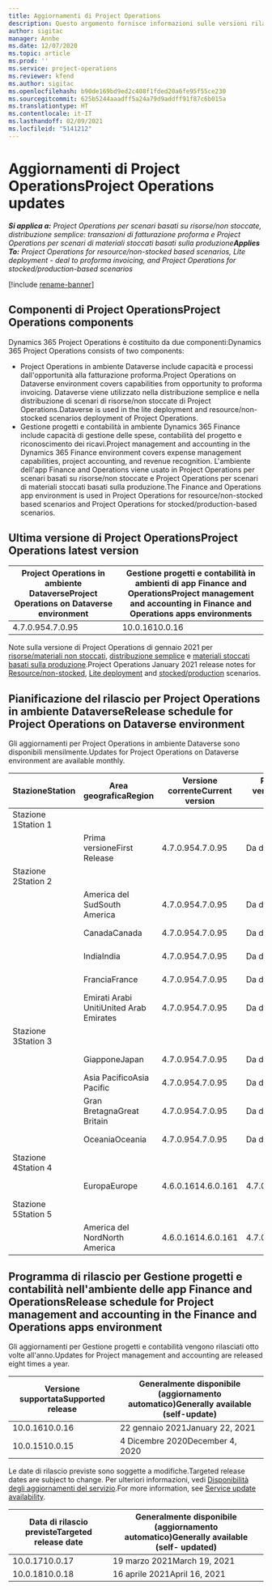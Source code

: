 ```yaml
---
title: Aggiornamenti di Project Operations
description: Questo argomento fornisce informazioni sulle versioni rilasciate di Dynamics 365 Project Operations.
author: sigitac
manager: Annbe
ms.date: 12/07/2020
ms.topic: article
ms.prod: ''
ms.service: project-operations
ms.reviewer: kfend
ms.author: sigitac
ms.openlocfilehash: b90de169bd9ed2c408f1fded20a6fe95f55ce230
ms.sourcegitcommit: 625b5244aaadff5a24a79d9addff91f87c6b015a
ms.translationtype: HT
ms.contentlocale: it-IT
ms.lasthandoff: 02/09/2021
ms.locfileid: "5141212"
---
```

# <a name="project-operations-updates"></a><span data-ttu-id="aaaa5-103">Aggiornamenti di Project Operations</span><span class="sxs-lookup"><span data-stu-id="aaaa5-103">Project Operations updates</span></span>

<span data-ttu-id="aaaa5-104">_**Si applica a:** Project Operations per scenari basati su risorse/non stoccate, distribuzione semplice: transazioni di fatturazione proforma e Project Operations per scenari di materiali stoccati basati sulla produzione_</span><span class="sxs-lookup"><span data-stu-id="aaaa5-104">_**Applies To:** Project Operations for resource/non-stocked based scenarios, Lite deployment - deal to proforma invoicing, and Project Operations for stocked/production-based scenarios_</span></span>

[!include [rename-banner](~/includes/cc-data-platform-banner.md)]

## <a name="project-operations-components"></a><span data-ttu-id="aaaa5-105">Componenti di Project Operations</span><span class="sxs-lookup"><span data-stu-id="aaaa5-105">Project Operations components</span></span>

<span data-ttu-id="aaaa5-106">Dynamics 365 Project Operations è costituito da due componenti:</span><span class="sxs-lookup"><span data-stu-id="aaaa5-106">Dynamics 365 Project Operations consists of two components:</span></span>

- <span data-ttu-id="aaaa5-107">Project Operations in ambiente Dataverse include capacità e processi dall'opportunità alla fatturazione proforma.</span><span class="sxs-lookup"><span data-stu-id="aaaa5-107">Project Operations on Dataverse environment covers capabilities from opportunity to proforma invoicing.</span></span> <span data-ttu-id="aaaa5-108">Dataverse viene utilizzato nella distribuzione semplice e nella distribuzione di scenari di risorse/non stoccate di Project Operations.</span><span class="sxs-lookup"><span data-stu-id="aaaa5-108">Dataverse is used in the lite deployment and resource/non-stocked scenarios deployment of Project Operations.</span></span>
- <span data-ttu-id="aaaa5-109">Gestione progetti e contabilità in ambiente Dynamics 365 Finance include capacità di gestione delle spese, contabilità del progetto e riconoscimento dei ricavi.</span><span class="sxs-lookup"><span data-stu-id="aaaa5-109">Project management and accounting in the Dynamics 365 Finance environment covers expense management capabilities, project accounting, and revenue recognition.</span></span> <span data-ttu-id="aaaa5-110">L'ambiente dell'app Finance and Operations viene usato in Project Operations per scenari basati su risorse/non stoccate e Project Operations per scenari di materiali stoccati basati sulla produzione.</span><span class="sxs-lookup"><span data-stu-id="aaaa5-110">The Finance and Operations app environment is used in Project Operations for resource/non-stocked based scenarios and Project Operations for stocked/production-based scenarios.</span></span>

## <a name="project-operations-latest-version"></a><span data-ttu-id="aaaa5-111">Ultima versione di Project Operations</span><span class="sxs-lookup"><span data-stu-id="aaaa5-111">Project Operations latest version</span></span>

| <span data-ttu-id="aaaa5-112">Project Operations in ambiente Dataverse</span><span class="sxs-lookup"><span data-stu-id="aaaa5-112">Project Operations on Dataverse environment</span></span> | <span data-ttu-id="aaaa5-113">Gestione progetti e contabilità in ambienti di app Finance and Operations</span><span class="sxs-lookup"><span data-stu-id="aaaa5-113">Project management and accounting in Finance and Operations apps environments</span></span> |
| --- | --- |
| <span data-ttu-id="aaaa5-114">4.7.0.95</span><span class="sxs-lookup"><span data-stu-id="aaaa5-114">4.7.0.95</span></span> | <span data-ttu-id="aaaa5-115">10.0.16</span><span class="sxs-lookup"><span data-stu-id="aaaa5-115">10.0.16</span></span> |

<span data-ttu-id="aaaa5-116">Note sulla versione di Project Operations di gennaio 2021 per [risorse/materiali non stoccati](whats-new-feb-2021-resource-based.md), [distribuzione semplice](../pro/whats-new/whats-new-feb-2021-lite.md) e [materiali stoccati basati sulla produzione](../prod-pma/whats-new/whats-new-jan-2021-stocked.md).</span><span class="sxs-lookup"><span data-stu-id="aaaa5-116">Project Operations January 2021 release notes for [Resource/non-stocked](whats-new-feb-2021-resource-based.md), [Lite deployment](../pro/whats-new/whats-new-feb-2021-lite.md) and [stocked/production](../prod-pma/whats-new/whats-new-jan-2021-stocked.md) scenarios.</span></span>

## <a name="release-schedule-for-project-operations-on-dataverse-environment"></a><span data-ttu-id="aaaa5-117">Pianificazione del rilascio per Project Operations in ambiente Dataverse</span><span class="sxs-lookup"><span data-stu-id="aaaa5-117">Release schedule for Project Operations on Dataverse environment</span></span>

<span data-ttu-id="aaaa5-118">Gli aggiornamenti per Project Operations in ambiente Dataverse sono disponibili mensilmente.</span><span class="sxs-lookup"><span data-stu-id="aaaa5-118">Updates for Project Operations on Dataverse environment are available monthly.</span></span> 

| <span data-ttu-id="aaaa5-119">Stazione</span><span class="sxs-lookup"><span data-stu-id="aaaa5-119">Station</span></span>   | <span data-ttu-id="aaaa5-120">Area geografica</span><span class="sxs-lookup"><span data-stu-id="aaaa5-120">Region</span></span>        | <span data-ttu-id="aaaa5-121">Versione corrente</span><span class="sxs-lookup"><span data-stu-id="aaaa5-121">Current version</span></span> | <span data-ttu-id="aaaa5-122">Prossima versione</span><span class="sxs-lookup"><span data-stu-id="aaaa5-122">Next version</span></span> | <span data-ttu-id="aaaa5-123">Generalmente disponibile</span><span class="sxs-lookup"><span data-stu-id="aaaa5-123">Generally available</span></span> |
|-----------|---------------|-----------------|--------------|---------------------|
| <span data-ttu-id="aaaa5-124">Stazione 1</span><span class="sxs-lookup"><span data-stu-id="aaaa5-124">Station 1</span></span> |   &nbsp;      |    &nbsp;       | &nbsp;       |      &nbsp;         |
|   &nbsp;  | <span data-ttu-id="aaaa5-125">Prima versione</span><span class="sxs-lookup"><span data-stu-id="aaaa5-125">First Release</span></span> |  <span data-ttu-id="aaaa5-126">4.7.0.95</span><span class="sxs-lookup"><span data-stu-id="aaaa5-126">4.7.0.95</span></span>       | <span data-ttu-id="aaaa5-127">Da definire</span><span class="sxs-lookup"><span data-stu-id="aaaa5-127">TBD</span></span>     | <span data-ttu-id="aaaa5-128">19 febbraio 2021</span><span class="sxs-lookup"><span data-stu-id="aaaa5-128">19-Feb-21</span></span>           |
| <span data-ttu-id="aaaa5-129">Stazione 2</span><span class="sxs-lookup"><span data-stu-id="aaaa5-129">Station 2</span></span> |   &nbsp;      |    &nbsp;       | &nbsp;       |      &nbsp;         |
|   &nbsp;  | <span data-ttu-id="aaaa5-130">America del Sud</span><span class="sxs-lookup"><span data-stu-id="aaaa5-130">South America</span></span> |  <span data-ttu-id="aaaa5-131">4.7.0.95</span><span class="sxs-lookup"><span data-stu-id="aaaa5-131">4.7.0.95</span></span>       | <span data-ttu-id="aaaa5-132">Da definire</span><span class="sxs-lookup"><span data-stu-id="aaaa5-132">TBD</span></span>     | <span data-ttu-id="aaaa5-133">19 febbraio 2021</span><span class="sxs-lookup"><span data-stu-id="aaaa5-133">19-Feb-21</span></span>           |
|    &nbsp; | <span data-ttu-id="aaaa5-134">Canada</span><span class="sxs-lookup"><span data-stu-id="aaaa5-134">Canada</span></span>        |  <span data-ttu-id="aaaa5-135">4.7.0.95</span><span class="sxs-lookup"><span data-stu-id="aaaa5-135">4.7.0.95</span></span>       | <span data-ttu-id="aaaa5-136">Da definire</span><span class="sxs-lookup"><span data-stu-id="aaaa5-136">TBD</span></span>     | <span data-ttu-id="aaaa5-137">19 febbraio 2021</span><span class="sxs-lookup"><span data-stu-id="aaaa5-137">19-Feb-21</span></span>           |
|   &nbsp;  | <span data-ttu-id="aaaa5-138">India</span><span class="sxs-lookup"><span data-stu-id="aaaa5-138">India</span></span>         |  <span data-ttu-id="aaaa5-139">4.7.0.95</span><span class="sxs-lookup"><span data-stu-id="aaaa5-139">4.7.0.95</span></span>       | <span data-ttu-id="aaaa5-140">Da definire</span><span class="sxs-lookup"><span data-stu-id="aaaa5-140">TBD</span></span>     | <span data-ttu-id="aaaa5-141">19 febbraio 2021</span><span class="sxs-lookup"><span data-stu-id="aaaa5-141">19-Feb-21</span></span>           |
|   &nbsp;  | <span data-ttu-id="aaaa5-142">Francia</span><span class="sxs-lookup"><span data-stu-id="aaaa5-142">France</span></span>         |  <span data-ttu-id="aaaa5-143">4.7.0.95</span><span class="sxs-lookup"><span data-stu-id="aaaa5-143">4.7.0.95</span></span>       | <span data-ttu-id="aaaa5-144">Da definire</span><span class="sxs-lookup"><span data-stu-id="aaaa5-144">TBD</span></span>     | <span data-ttu-id="aaaa5-145">19 febbraio 2021</span><span class="sxs-lookup"><span data-stu-id="aaaa5-145">19-Feb-21</span></span>           |
|   &nbsp;  | <span data-ttu-id="aaaa5-146">Emirati Arabi Uniti</span><span class="sxs-lookup"><span data-stu-id="aaaa5-146">United Arab Emirates</span></span>         |  <span data-ttu-id="aaaa5-147">4.7.0.95</span><span class="sxs-lookup"><span data-stu-id="aaaa5-147">4.7.0.95</span></span>       | <span data-ttu-id="aaaa5-148">Da definire</span><span class="sxs-lookup"><span data-stu-id="aaaa5-148">TBD</span></span>     | <span data-ttu-id="aaaa5-149">19 febbraio 2021</span><span class="sxs-lookup"><span data-stu-id="aaaa5-149">19-Feb-21</span></span>           |
| <span data-ttu-id="aaaa5-150">Stazione 3</span><span class="sxs-lookup"><span data-stu-id="aaaa5-150">Station 3</span></span>  |      &nbsp;   |     &nbsp;      |     &nbsp;   |      &nbsp;         |
|   &nbsp;  | <span data-ttu-id="aaaa5-151">Giappone</span><span class="sxs-lookup"><span data-stu-id="aaaa5-151">Japan</span></span>         |  <span data-ttu-id="aaaa5-152">4.7.0.95</span><span class="sxs-lookup"><span data-stu-id="aaaa5-152">4.7.0.95</span></span>       | <span data-ttu-id="aaaa5-153">Da definire</span><span class="sxs-lookup"><span data-stu-id="aaaa5-153">TBD</span></span>     | <span data-ttu-id="aaaa5-154">26 febbraio 2021</span><span class="sxs-lookup"><span data-stu-id="aaaa5-154">26-Feb-21</span></span>           |
|   &nbsp;  | <span data-ttu-id="aaaa5-155">Asia Pacifico</span><span class="sxs-lookup"><span data-stu-id="aaaa5-155">Asia Pacific</span></span>  |  <span data-ttu-id="aaaa5-156">4.7.0.95</span><span class="sxs-lookup"><span data-stu-id="aaaa5-156">4.7.0.95</span></span>       | <span data-ttu-id="aaaa5-157">Da definire</span><span class="sxs-lookup"><span data-stu-id="aaaa5-157">TBD</span></span>     | <span data-ttu-id="aaaa5-158">26 febbraio 2021</span><span class="sxs-lookup"><span data-stu-id="aaaa5-158">26-Feb-21</span></span>           |
|   &nbsp;  | <span data-ttu-id="aaaa5-159">Gran Bretagna</span><span class="sxs-lookup"><span data-stu-id="aaaa5-159">Great Britain</span></span> |  <span data-ttu-id="aaaa5-160">4.7.0.95</span><span class="sxs-lookup"><span data-stu-id="aaaa5-160">4.7.0.95</span></span>       | <span data-ttu-id="aaaa5-161">Da definire</span><span class="sxs-lookup"><span data-stu-id="aaaa5-161">TBD</span></span>     | <span data-ttu-id="aaaa5-162">26 febbraio 2021</span><span class="sxs-lookup"><span data-stu-id="aaaa5-162">26-Feb-21</span></span>           |
|   &nbsp;  | <span data-ttu-id="aaaa5-163">Oceania</span><span class="sxs-lookup"><span data-stu-id="aaaa5-163">Oceania</span></span>       |  <span data-ttu-id="aaaa5-164">4.7.0.95</span><span class="sxs-lookup"><span data-stu-id="aaaa5-164">4.7.0.95</span></span>       | <span data-ttu-id="aaaa5-165">Da definire</span><span class="sxs-lookup"><span data-stu-id="aaaa5-165">TBD</span></span>     | <span data-ttu-id="aaaa5-166">26 febbraio 2021</span><span class="sxs-lookup"><span data-stu-id="aaaa5-166">26-Feb-21</span></span>           |
| <span data-ttu-id="aaaa5-167">Stazione 4</span><span class="sxs-lookup"><span data-stu-id="aaaa5-167">Station 4</span></span> |     &nbsp;    |     &nbsp;      |     &nbsp;   |      &nbsp;         |
|   &nbsp;  | <span data-ttu-id="aaaa5-168">Europa</span><span class="sxs-lookup"><span data-stu-id="aaaa5-168">Europe</span></span>        |  <span data-ttu-id="aaaa5-169">4.6.0.161</span><span class="sxs-lookup"><span data-stu-id="aaaa5-169">4.6.0.161</span></span>       | <span data-ttu-id="aaaa5-170">4.7.0.95</span><span class="sxs-lookup"><span data-stu-id="aaaa5-170">4.7.0.95</span></span>     | <span data-ttu-id="aaaa5-171">12 febbraio 2021</span><span class="sxs-lookup"><span data-stu-id="aaaa5-171">12-Feb-21</span></span>           |
| <span data-ttu-id="aaaa5-172">Stazione 5</span><span class="sxs-lookup"><span data-stu-id="aaaa5-172">Station 5</span></span> |     &nbsp;    |     &nbsp;      |     &nbsp;   |      &nbsp;         |
|   &nbsp;  | <span data-ttu-id="aaaa5-173">America del Nord</span><span class="sxs-lookup"><span data-stu-id="aaaa5-173">North America</span></span> |  <span data-ttu-id="aaaa5-174">4.6.0.161</span><span class="sxs-lookup"><span data-stu-id="aaaa5-174">4.6.0.161</span></span>       | <span data-ttu-id="aaaa5-175">4.7.0.95</span><span class="sxs-lookup"><span data-stu-id="aaaa5-175">4.7.0.95</span></span>     | <span data-ttu-id="aaaa5-176">19 febbraio 2021</span><span class="sxs-lookup"><span data-stu-id="aaaa5-176">19-Feb-21</span></span>           |

## <a name="release-schedule-for-project-management-and-accounting-in-the-finance-and-operations-apps-environment"></a><span data-ttu-id="aaaa5-177">Programma di rilascio per Gestione progetti e contabilità nell'ambiente delle app Finance and Operations</span><span class="sxs-lookup"><span data-stu-id="aaaa5-177">Release schedule for Project management and accounting in the Finance and Operations apps environment</span></span>

<span data-ttu-id="aaaa5-178">Gli aggiornamenti per Gestione progetti e contabilità vengono rilasciati otto volte all'anno.</span><span class="sxs-lookup"><span data-stu-id="aaaa5-178">Updates for Project management and accounting are released eight times a year.</span></span>

| <span data-ttu-id="aaaa5-179">Versione supportata</span><span class="sxs-lookup"><span data-stu-id="aaaa5-179">Supported release</span></span> | <span data-ttu-id="aaaa5-180">Generalmente disponibile (aggiornamento automatico)</span><span class="sxs-lookup"><span data-stu-id="aaaa5-180">Generally available (self-update)</span></span> |
| --- | --- |
| <span data-ttu-id="aaaa5-181">10.0.16</span><span class="sxs-lookup"><span data-stu-id="aaaa5-181">10.0.16</span></span> | <span data-ttu-id="aaaa5-182">22 gennaio 2021</span><span class="sxs-lookup"><span data-stu-id="aaaa5-182">January 22, 2021</span></span> |
| <span data-ttu-id="aaaa5-183">10.0.15</span><span class="sxs-lookup"><span data-stu-id="aaaa5-183">10.0.15</span></span> | <span data-ttu-id="aaaa5-184">4 Dicembre 2020</span><span class="sxs-lookup"><span data-stu-id="aaaa5-184">December 4, 2020</span></span> |


<span data-ttu-id="aaaa5-185">Le date di rilascio previste sono soggette a modifiche.</span><span class="sxs-lookup"><span data-stu-id="aaaa5-185">Targeted release dates are subject to change.</span></span> <span data-ttu-id="aaaa5-186">Per ulteriori informazioni, vedi [Disponibilità degli aggiornamenti del servizio](https://docs.microsoft.com/dynamics365/fin-ops-core/fin-ops/get-started/public-preview-releases?toc=/dynamics365/finance/toc.json).</span><span class="sxs-lookup"><span data-stu-id="aaaa5-186">For more information, see [Service update availability](https://docs.microsoft.com/dynamics365/fin-ops-core/fin-ops/get-started/public-preview-releases?toc=/dynamics365/finance/toc.json).</span></span>

| <span data-ttu-id="aaaa5-187">Data di rilascio previste</span><span class="sxs-lookup"><span data-stu-id="aaaa5-187">Targeted release date</span></span> | <span data-ttu-id="aaaa5-188">Generalmente disponibile (aggiornamento automatico)</span><span class="sxs-lookup"><span data-stu-id="aaaa5-188">Generally available (self- updated)</span></span> |
| --- | --- |
| <span data-ttu-id="aaaa5-189">10.0.17</span><span class="sxs-lookup"><span data-stu-id="aaaa5-189">10.0.17</span></span> | <span data-ttu-id="aaaa5-190">19 marzo 2021</span><span class="sxs-lookup"><span data-stu-id="aaaa5-190">March 19, 2021</span></span> |
| <span data-ttu-id="aaaa5-191">10.0.18</span><span class="sxs-lookup"><span data-stu-id="aaaa5-191">10.0.18</span></span> | <span data-ttu-id="aaaa5-192">16 aprile 2021</span><span class="sxs-lookup"><span data-stu-id="aaaa5-192">April 16, 2021</span></span> |

